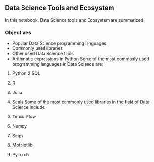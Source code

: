 ## Data Science Tools and Ecosystem

In this notebook, Data Science tools and Ecosystem are summarized

### Objectives

+ Popular Data Science programming languages
+ Commonly used libraries
+ Other used Data Science tools
+ Arithmatic expressions in Python
Some of the most commonly used programming languages in Data Science are:

1. Python
2.SQL
3. R
4. Julia
5. Scala
Some of the most commonly used libraries in the field of Data Science include:

1. TensorFlow
2. Numpy
3. Scipy
4. Motplotlib
5. PyTorch
